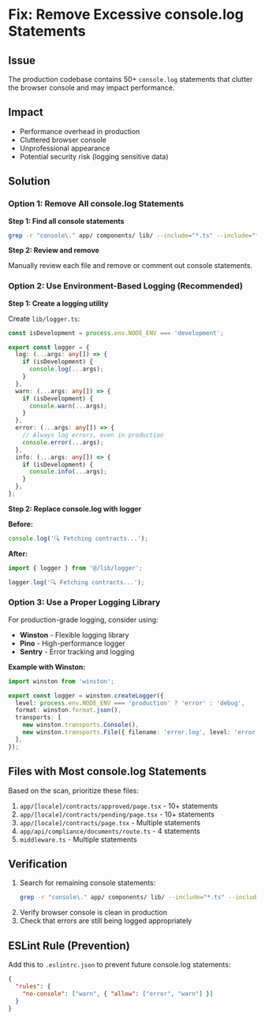 # Fix: Remove Excessive console.log Statements

## Issue
The production codebase contains 50+ `console.log` statements that clutter the browser console and may impact performance.

## Impact
- Performance overhead in production
- Cluttered browser console
- Unprofessional appearance
- Potential security risk (logging sensitive data)

## Solution

### Option 1: Remove All console.log Statements

**Step 1: Find all console statements**

```bash
grep -r "console\." app/ components/ lib/ --include="*.ts" --include="*.tsx" > console-statements.txt
```

**Step 2: Review and remove**

Manually review each file and remove or comment out console statements.

### Option 2: Use Environment-Based Logging (Recommended)

**Step 1: Create a logging utility**

Create `lib/logger.ts`:

```typescript
const isDevelopment = process.env.NODE_ENV === 'development';

export const logger = {
  log: (...args: any[]) => {
    if (isDevelopment) {
      console.log(...args);
    }
  },
  warn: (...args: any[]) => {
    if (isDevelopment) {
      console.warn(...args);
    }
  },
  error: (...args: any[]) => {
    // Always log errors, even in production
    console.error(...args);
  },
  info: (...args: any[]) => {
    if (isDevelopment) {
      console.info(...args);
    }
  },
};
```

**Step 2: Replace console.log with logger**

**Before:**
```typescript
console.log('🔍 Fetching contracts...');
```

**After:**
```typescript
import { logger } from '@/lib/logger';

logger.log('🔍 Fetching contracts...');
```

### Option 3: Use a Proper Logging Library

For production-grade logging, consider using:
- **Winston** - Flexible logging library
- **Pino** - High-performance logger
- **Sentry** - Error tracking and logging

**Example with Winston:**

```typescript
import winston from 'winston';

export const logger = winston.createLogger({
  level: process.env.NODE_ENV === 'production' ? 'error' : 'debug',
  format: winston.format.json(),
  transports: [
    new winston.transports.Console(),
    new winston.transports.File({ filename: 'error.log', level: 'error' }),
  ],
});
```

## Files with Most console.log Statements

Based on the scan, prioritize these files:

1. `app/[locale]/contracts/approved/page.tsx` - 10+ statements
2. `app/[locale]/contracts/pending/page.tsx` - 10+ statements
3. `app/[locale]/contracts/page.tsx` - Multiple statements
4. `app/api/compliance/documents/route.ts` - 4 statements
5. `middleware.ts` - Multiple statements

## Verification

1. Search for remaining console statements:
   ```bash
   grep -r "console\." app/ components/ lib/ --include="*.ts" --include="*.tsx"
   ```
2. Verify browser console is clean in production
3. Check that errors are still being logged appropriately

## ESLint Rule (Prevention)

Add this to `.eslintrc.json` to prevent future console.log statements:

```json
{
  "rules": {
    "no-console": ["warn", { "allow": ["error", "warn"] }]
  }
}
```
